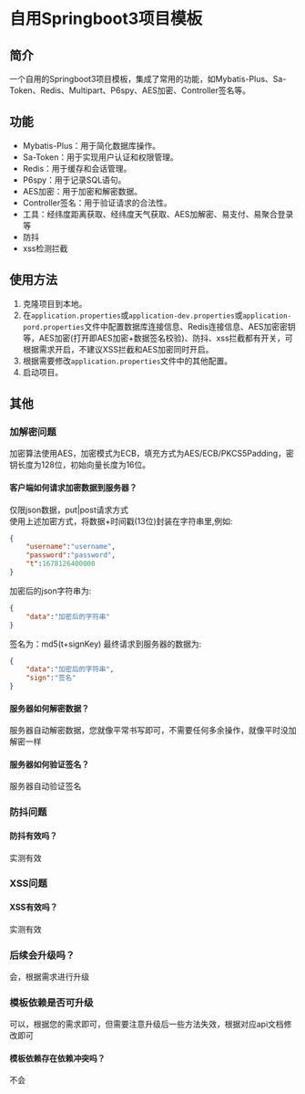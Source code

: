 # 自用Springboot3项目模板
## 简介
一个自用的Springboot3项目模板，集成了常用的功能，如Mybatis-Plus、Sa-Token、Redis、Multipart、P6spy、AES加密、Controller签名等。
## 功能
- Mybatis-Plus：用于简化数据库操作。
- Sa-Token：用于实现用户认证和权限管理。
- Redis：用于缓存和会话管理。
- P6spy：用于记录SQL语句。
- AES加密：用于加密和解密数据。
- Controller签名：用于验证请求的合法性。
- 工具：经纬度距离获取、经纬度天气获取、AES加解密、易支付、易聚合登录等
- 防抖
- xss检测拦截
## 使用方法
1. 克隆项目到本地。
2. 在`application.properties`或`application-dev.properties`或`application-pord.properties`文件中配置数据库连接信息、Redis连接信息、AES加密密钥等，AES加密(打开即AES加密+数据签名校验)、防抖、xss拦截都有开关，可根据需求开启，不建议XSS拦截和AES加密同时开启。
3. 根据需要修改`application.properties`文件中的其他配置。
4. 启动项目。
## 其他
### 加解密问题
加密算法使用AES，加密模式为ECB，填充方式为AES/ECB/PKCS5Padding，密钥长度为128位，初始向量长度为16位。
#### 客户端如何请求加密数据到服务器？
仅限json数据，put|post请求方式  
使用上述加密方式，将数据+时间戳(13位)封装在字符串里,例如:
```json
{
    "username":"username",
    "password":"password",
    "t":1678126400000
}
```
加密后的json字符串为:
```json
{
    "data":"加密后的字符串"
}
```
签名为：md5(t+signKey)
最终请求到服务器的数据为:

```json
{
    "data":"加密后的字符串",
    "sign":"签名"
}
```
#### 服务器如何解密数据？
服务器自动解密数据，您就像平常书写即可，不需要任何多余操作，就像平时没加解密一样
#### 服务器如何验证签名？
服务器自动验证签名
### 防抖问题
#### 防抖有效吗？
实测有效
### XSS问题
#### XSS有效吗？
实测有效
### 后续会升级吗？
会，根据需求进行升级
### 模板依赖是否可升级
可以，根据您的需求即可，但需要注意升级后一些方法失效，根据对应api文档修改即可
#### 模板依赖存在依赖冲突吗？
不会